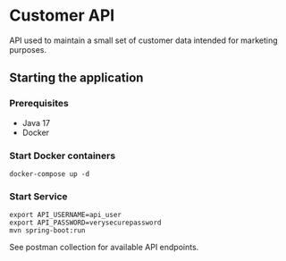# Customer API

API used to maintain a small set of customer data intended for marketing purposes.

## Starting the application

### Prerequisites
- Java 17
- Docker

### Start Docker containers
```
docker-compose up -d
```
### Start Service
```
export API_USERNAME=api_user
export API_PASSWORD=verysecurepassword
mvn spring-boot:run
```

See postman collection for available API endpoints.